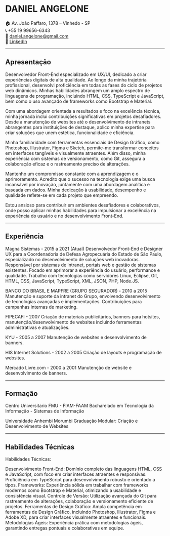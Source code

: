 # DANIEL ANGELONE

🏠 Av. João Paffaro, 1378 – Vinhedo - SP  
📞 +55 19 99656-6343  
📧 daniel.angelone@gmail.com  
💼 [LinkedIn](https://www.linkedin.com/in/danielangelone/)

---

## Apresentação

Desenvolvedor Front-End especializado em UX/UI, dedicado a criar experiências digitais de alta qualidade. Ao longo da minha trajetória profissional, desenvolvi proficiência em todas as fases do ciclo de projetos web dinâmicos. Minhas habilidades abrangem um amplo espectro de linguagens de programação, incluindo HTML, CSS, TypeScript e JavaScript, bem como o uso avançado de frameworks como Bootstrap e Material.

Com uma abordagem orientada a resultados e foco na excelência técnica, minha jornada inclui contribuições significativas em projetos desafiadores. Desde a manutenção de websites até o desenvolvimento de intranets abrangentes para instituições de destaque, aplico minha expertise para criar soluções que unem estética, funcionalidade e eficiência.

Minha familiaridade com ferramentas essenciais de Design Gráfico, como Photoshop, Illustrator, Figma e Sketch, permite-me transformar conceitos em interfaces tangíveis e visualmente atraentes. Além disso, minha experiência com sistemas de versionamento, como Git, assegura a colaboração eficaz e o rastreamento preciso de alterações.

Mantenho um compromisso constante com a aprendizagem e o aprimoramento. Acredito que o sucesso na tecnologia exige uma busca incansável por inovação, juntamente com uma abordagem analítica e baseada em dados. Minha dedicação à usabilidade, desempenho e qualidade reflete-se em cada projeto que empreendo.

Estou ansioso para contribuir em ambientes desafiadores e colaborativos, onde posso aplicar minhas habilidades para impulsionar a excelência na experiência do usuário e no desenvolvimento Front-End.

---

## Experiência

Magna Sistemas - 2015 a 2021 (Atual)
Desenvolvedor Front-End e Designer UX para a Coordenadoria de Defesa Agropecuária do Estado de São Paulo, especializado no desenvolvimento de soluções web inovadoras. Responsável por sistemas de intranet, portais web e gestão de sistemas existentes. Focado em aprimorar a experiência do usuário, performance e qualidade. Trabalho com tecnologias como servidores Linux, Eclipse, Git, HTML, CSS, JavaScript, TypeScript, XML, JSON, PHP, Node.JS.

BANCO DO BRASIL E MAPFRE (GRUPO SEGURADOR) - 2010 a 2015
Manutenção e suporte da intranet do Grupo, envolvendo desenvolvimento de tecnologias avançadas e implementações. Contribuições para campanhas internas de marketing.

FIPECAFI - 2007
Criação de materiais publicitários, banners para hotsites, manutenção/desenvolvimento de websites incluindo ferramentas administrativas e atualizações.

KYU - 2005 a 2007
Manutenção de websites e desenvolvimento de banners.

HIS Internet Solutions - 2002 a 2005
Criação de layouts e programação de websites.

Mercado Livre.com - 2000 a 2001
Manutenção de website e desenvolvimento de banners.

---

## Formação

Centro Universitario FMU - FIAM-FAAM
Bacharelado em Tecnologia da Informação - Sistemas de Informação

Universidade Anhembi Morumbi
Graduação Modular: Criação e Desenvolvimento de Websites

---

## Habilidades Técnicas

Habilidades Técnicas:

Desenvolvimento Front-End: Domínio completo das linguagens HTML, CSS e JavaScript, com foco em criar interfaces atraentes e responsivas. Proficiência em TypeScript para desenvolvimento robusto e orientado a tipos.
Frameworks: Experiência sólida em trabalhar com frameworks modernos como Bootstrap e Material, otimizando a usabilidade e consistência visual.
Controle de Versão: Utilização avançada do Git para rastreamento de alterações, colaboração e versionamento eficiente de projetos.
Ferramentas de Design Gráfico: Ampla competência em ferramentas de Design Gráfico, incluindo Photoshop, Illustrator, Figma e Adobe XD, para criar interfaces visualmente atraentes e funcionais.
Metodologias Ágeis: Experiência prática com metodologias ágeis, garantindo entregas pontuais e colaborativas em equipe.

